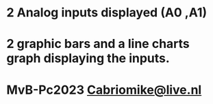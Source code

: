 
# 2 Analog inputs displayed (A0 ,A1)

# 2 graphic bars and a line charts graph displaying the inputs. 



 # MvB-Pc2023 Cabriomike@live.nl
